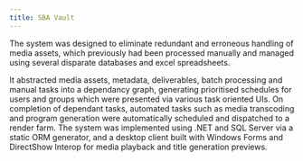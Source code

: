 ```yaml
---
title: SBA Vault
---
```


The system was designed to eliminate redundant and erroneous handling of media assets, which previously had been processed manually and managed using several disparate databases and excel spreadsheets.

It abstracted media assets, metadata, deliverables, batch processing and manual tasks into a dependancy graph, generating prioritised schedules for users and groups which were presented via various task oriented UIs. On completion of dependant tasks, automated tasks such as media transcoding and program generation were automatically scheduled and dispatched to a render farm. The system was implemented using .NET and SQL Server via a static ORM generator, and a desktop client built with Windows Forms and DirectShow Interop for media playback and title generation previews.
